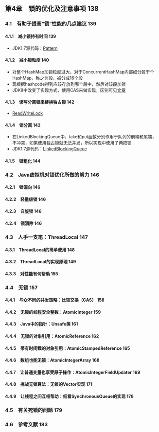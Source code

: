 ## 第4章　锁的优化及注意事项	138

### 4.1　有助于提高“锁”性能的几点建议	139

#### 4.1.1　减小锁持有时间	139

- JDK1.7源代码：[Pattern](https://github.com/guanpengchn/JDK/blob/master/JDK1.7/src/java/util/regex/Pattern.java)

#### 4.1.2　减小锁粒度	140

- 对整个HashMap加锁粒度过大，对于ConcurrentHashMap内部细分若干个HashMap，称之为段，被分成16个段
- 现根据hashcode得到应该存放到哪个段中，然后对该段加锁
- JDK8中改变了实现方式，使用CAS来做实现，区别可见[文章](https://blog.csdn.net/Gavin__Zhou/article/details/76792071)

#### 4.1.3　读写分离锁来替换独占锁	142

- [ReadWriteLock](https://github.com/guanpengchn/java-concurrent-programming/blob/master/src/chapter3/section1/ReadWriteLockDemo.java)

#### 4.1.4　锁分离	142

- 在LinkedBlockingQueue中，take和put函数分别作用于队列的前端和尾端，不冲突，如果使用独占锁就无法并发，所以实现中使用了两把锁
- JDK1.7源代码：[LinkedBlockingQueue](https://github.com/guanpengchn/JDK/blob/master/JDK1.7/src/java/util/concurrent/LinkedBlockingQueue.java)

#### 4.1.5　锁粗化	144



### 4.2　Java虚拟机对锁优化所做的努力	146

#### 4.2.1　锁偏向	146
#### 4.2.2　轻量级锁	146
#### 4.2.3　自旋锁	146
#### 4.2.4　锁消除	146

### 4.3　人手一支笔：ThreadLocal	147

#### 4.3.1　ThreadLocal的简单使用	148
#### 4.3.2　ThreadLocal的实现原理	149
#### 4.3.3　对性能有何帮助	155

### 4.4　无锁	157

#### 4.4.1　与众不同的并发策略：比较交换（CAS）	158
#### 4.4.2　无锁的线程安全整数：AtomicInteger	159
#### 4.4.3　Java中的指针：Unsafe类	161
#### 4.4.4　无锁的对象引用：AtomicReference	162
#### 4.4.5　带有时间戳的对象引用：AtomicStampedReference	165
#### 4.4.6　数组也能无锁：AtomicIntegerArray	168
#### 4.4.7　让普通变量也享受原子操作：AtomicIntegerFieldUpdater	169
#### 4.4.8　挑战无锁算法：无锁的Vector实现	171
#### 4.4.9　让线程之间互相帮助：细看SynchronousQueue的实现	176

### 4.5　有关死锁的问题	179
### 4.6　参考文献	183